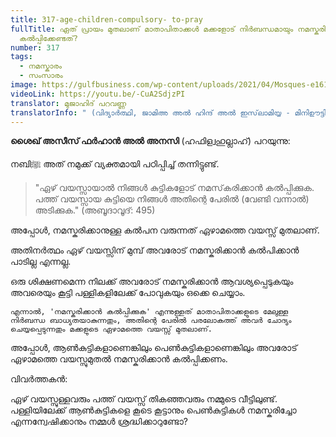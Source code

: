 ```yaml
---
title: 317-age-children-compulsory- to-pray
fullTitle: ഏത് പ്രായം മുതലാണ് മാതാപിതാക്കൾ മക്കളോട് നിർബന്ധമായും നമസ്കരിക്കാൻ
  കൽപ്പിക്കേണ്ടത്?
number: 317
tags:
  - നമസ്കാരം
  - സംസാരം
image: https://gulfbusiness.com/wp-content/uploads/2021/04/Mosques-e1617817556999.jpg
videoLink: https://youtu.be/-CuA2SdjzPI
translator: മുജാഹിദ് പറവണ്ണ
translatorInfo: " (വിദ്യാർത്ഥി, ജാമിഅ അൽ ഹിന്ദ് അൽ ഇസ്‌ലാമിയ്യ - മിനിഊട്ടി)"
---
```

**ശൈഖ് അസീസ് ഫർഹാൻ അൽ അനസി** (ഹഫിള്വഹുല്ലാഹ്) പറയുന്നു: 

നബിﷺ അത് നമുക്ക് വ്യക്തമായി പഠിപ്പിച്ച് തന്നിട്ടുണ്ട്.

> "ഏഴ് വയസ്സായാൽ നിങ്ങൾ കുട്ടികളോട് നമസ്‌കരിക്കാൻ കൽപ്പിക്കുക. പത്ത്‌ വയസ്സായ കുട്ടിയെ നിങ്ങൾ അതിന്റെ പേരിൽ (വേണ്ടി വന്നാൽ) അടിക്കുക." 
> (അബൂദാവൂദ്: 495) 

അപ്പോൾ, നമസ്കരിക്കാനുള്ള കൽപന വരുന്നത് ഏഴാമത്തെ വയസ്സ് മുതലാണ്.

അതിനർത്ഥം ഏഴ് വയസ്സിന് മുമ്പ് അവരോട് നമസ്കരിക്കാൻ കൽപിക്കാൻ പാടില്ല എന്നല്ല. 

ഒരു ശിക്ഷണമെന്ന നിലക്ക് അവരോട് നമസ്കരിക്കാൻ ആവശ്യപ്പെടുകയും അവരെയും കൂട്ടി പള്ളികളിലേക്ക് പോവുകയും ഒക്കെ ചെയ്യാം.

`എന്നാൽ, 'നമസ്കരിക്കാൻ കൽപ്പിക്കുക' എന്നുള്ളത് മാതാപിതാക്കളുടെ മേലുള്ള നിർബന്ധ ബാധ്യതയാകുന്നതും, അതിന്റെ പേരിൽ പരലോകത്ത് അവർ ചോദ്യം ചെയ്യപ്പെടുന്നതും മക്കളുടെ ഏഴാമത്തെ വയസ്സ് മുതലാണ്. `

അപ്പോൾ, ആൺകുട്ടികളാണെങ്കിലും പെൺകുട്ടികളാണെങ്കിലും അവരോട് ഏഴാമത്തെ വയസ്സുമുതൽ നമസ്കരിക്കാൻ കൽപ്പിക്കണം.

വിവർത്തകൻ: 

ഏഴ് വയസ്സുള്ളവരും പത്ത് വയസ്സ് തികഞ്ഞവരും നമ്മുടെ വീട്ടിലുണ്ട്. പള്ളിയിലേക്ക് ആൺകുട്ടികളെ കൂടെ കൂട്ടാനും പെൺകുട്ടികൾ നമസ്കരിച്ചോ എന്നന്വേഷിക്കാനും നമ്മൾ ശ്രദ്ധിക്കാറുണ്ടോ?